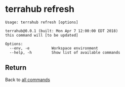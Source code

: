 # terrahub refresh

```
Usage: terrahub refresh [options]

terrahub@0.0.1 (built: Mon Apr 7 12:00:00 EDT 2018)
this command will [to be updated]

Options:
  --env, -e 		 Workspace environment
  --help, -h 		 Show list of available commands
```


## Return
Back to [all commands](../commands.md)

